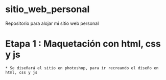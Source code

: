 # sitio_web_personal
Repositorio para alojar mi sitio web personal

# Etapa 1 : Maquetación con html, css y js
    * Se diseñará el sitio en photoshop, para ir recreando el diseño en html, css y js